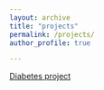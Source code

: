 ```yaml
---
layout: archive
title: "projects"
permalink: /projects/
author_profile: true

---
```


[Diabetes project]( https://mirjameiswirth.wordpress.com/making-the-invisible-visible/)


